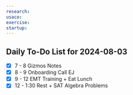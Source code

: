 ```yaml
---
research: 
usaco: 
exercise: 
startup:
---
```


## Daily To-Do List for 2024-08-03

- [x] 7 - 8 Gizmos Notes
- [x] 8 - 9 Onboarding Call EJ
- [x] 9 - 12 EMT Training + Eat Lunch
- [x] 12 - 1:30 Rest + SAT Algebra Problems

